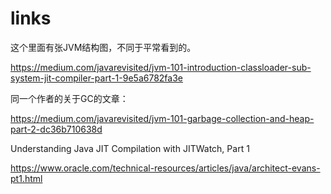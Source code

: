 # links

这个里面有张JVM结构图，不同于平常看到的。

https://medium.com/javarevisited/jvm-101-introduction-classloader-sub-system-jit-compiler-part-1-9e5a6782fa3e


同一个作者的关于GC的文章：

https://medium.com/javarevisited/jvm-101-garbage-collection-and-heap-part-2-dc36b710638d


Understanding Java JIT Compilation with JITWatch, Part 1

https://www.oracle.com/technical-resources/articles/java/architect-evans-pt1.html

